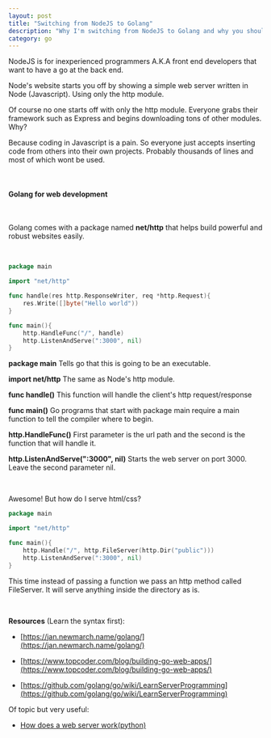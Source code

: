 ```yaml
---
layout: post
title: "Switching from NodeJS to Golang"
description: "Why I'm switching from NodeJS to Golang and why you should too. Tutorial on Go web development."
category: go
---
```


NodeJS is for inexperienced programmers A.K.A front end developers that want to have a go at the back end.  

Node's website starts you off by showing a simple web server written in Node (Javascript). Using only the http module. 

Of course no one starts off with only the http module. Everyone grabs their framework such as Express and begins downloading tons of other modules. Why? 

Because coding in Javascript is a pain. So everyone just accepts inserting code from others into their own projects. Probably thousands of lines and most of which wont be used. 

<br>

#### Golang for web development

<br>

Golang comes with a package named **net/http** that helps build powerful and robust websites easily. 

<br>

```go
package main

import "net/http"

func handle(res http.ResponseWriter, req *http.Request){
	res.Write([]byte("Hello world"))
}

func main(){
	http.HandleFunc("/", handle)
	http.ListenAndServe(":3000", nil)
}
```

**package main** Tells go that this is going to be an executable. 

**import net/http** The same as Node's http module. 

**func handle()** This function will handle the client's http request/response

**func main()** Go programs that start with package main require a main function to tell the compiler where to begin.

**http.HandleFunc()** First parameter is the url path and the second is the function that will handle it.

**http.ListenAndServe(":3000", nil)** Starts the web server on port 3000. Leave the second parameter nil. 

<br>

Awesome! But how do I serve html/css?

```go
package main

import "net/http"

func main(){
	http.Handle("/", http.FileServer(http.Dir("public")))
	http.ListenAndServe(":3000", nil)
}
```

This time instead of passing a function we pass an http method called FileServer. It will serve anything inside the directory as is. 

<br>


**Resources** (Learn the syntax first):

* [https://jan.newmarch.name/golang/](https://jan.newmarch.name/golang/) 

* [https://www.topcoder.com/blog/building-go-web-apps/](https://www.topcoder.com/blog/building-go-web-apps/)

* [https://github.com/golang/go/wiki/LearnServerProgramming](https://github.com/golang/go/wiki/LearnServerProgramming)

Of topic but very useful:

* [How does a web server work(python)](https://ruslanspivak.com/lsbaws-part1/)
